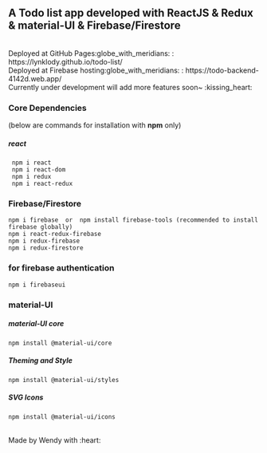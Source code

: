 <h2>A <b>Todo list app</b> developed with ReactJS & Redux & material-UI & Firebase/Firestore </h2>
<br/>
Deployed at GitHub Pages:globe_with_meridians: : https://lynklody.github.io/todo-list/ 
<br/>
Deployed at Firebase hosting:globe_with_meridians: : https://todo-backend-4142d.web.app/
<br/> 
Currently under development will add more features soon~ :kissing_heart:


<h3>Core Dependencies</h3>
(below are commands for installation with <b>npm</b> only)

<h5>react</h5>
  
     npm i react
     npm i react-dom
     npm i redux
     npm i react-redux

<h3>Firebase/Firestore</h3>

    npm i firebase  or  npm install firebase-tools (recommended to install firebase globally)
    npm i react-redux-firebase
    npm i redux-firebase
    npm i redux-firestore
    
<h3>for firebase authentication</h3>

    npm i firebaseui

<h3>material-UI</h3>
<h5>material-UI core</h5>

    npm install @material-ui/core

<h5>Theming and Style</h5>

    npm install @material-ui/styles

<h5>SVG Icons</h5>

    npm install @material-ui/icons

<br/>
Made by Wendy with :heart:
